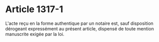 # Article 1317-1

L'acte reçu en la forme authentique par un notaire est, sauf disposition dérogeant expressément au présent article, dispensé de toute mention manuscrite exigée par la loi.